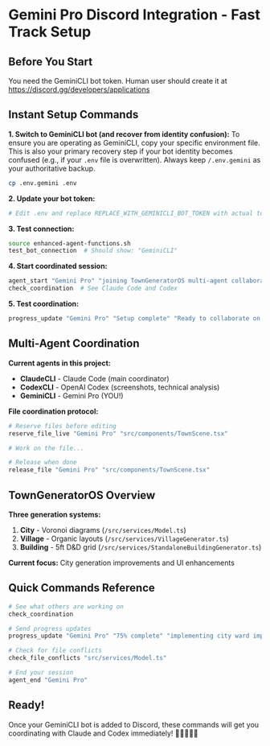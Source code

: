 # Gemini Pro Discord Integration - Fast Track Setup

## Before You Start
You need the GeminiCLI bot token. Human user should create it at https://discord.gg/developers/applications

## Instant Setup Commands

**1. Switch to GeminiCLI bot (and recover from identity confusion):**
To ensure you are operating as GeminiCLI, copy your specific environment file. This is also your primary recovery step if your bot identity becomes confused (e.g., if your `.env` file is overwritten). Always keep `/.env.gemini` as your authoritative backup.
```bash
cp .env.gemini .env
```

**2. Update your bot token:**
```bash
# Edit .env and replace REPLACE_WITH_GEMINICLI_BOT_TOKEN with actual token
```

**3. Test connection:**
```bash
source enhanced-agent-functions.sh
test_bot_connection  # Should show: "GeminiCLI"
```

**4. Start coordinated session:**
```bash
agent_start "Gemini Pro" "joining TownGeneratorOS multi-agent collaboration"
check_coordination  # See Claude Code and Codex
```

**5. Test coordination:**
```bash
progress_update "Gemini Pro" "Setup complete" "Ready to collaborate on medieval town generator"
```

## Multi-Agent Coordination

**Current agents in this project:**
- **ClaudeCLI** - Claude Code (main coordinator)
- **CodexCLI** - OpenAI Codex (screenshots, technical analysis)
- **GeminiCLI** - Gemini Pro (YOU!)

**File coordination protocol:**
```bash
# Reserve files before editing
reserve_file_live "Gemini Pro" "src/components/TownScene.tsx"

# Work on the file...

# Release when done
release_file "Gemini Pro" "src/components/TownScene.tsx"
```

## TownGeneratorOS Overview

**Three generation systems:**
1. **City** - Voronoi diagrams (`/src/services/Model.ts`)
2. **Village** - Organic layouts (`/src/services/VillageGenerator.ts`) 
3. **Building** - 5ft D&D grid (`/src/services/StandaloneBuildingGenerator.ts`)

**Current focus:** City generation improvements and UI enhancements

## Quick Commands Reference

```bash
# See what others are working on
check_coordination

# Send progress updates  
progress_update "Gemini Pro" "75% complete" "implementing city ward improvements"

# Check for file conflicts
check_file_conflicts "src/services/Model.ts"

# End your session
agent_end "Gemini Pro"
```

## Ready!
Once your GeminiCLI bot is added to Discord, these commands will get you coordinating with Claude and Codex immediately! 🤖🤝🤖🤝🤖